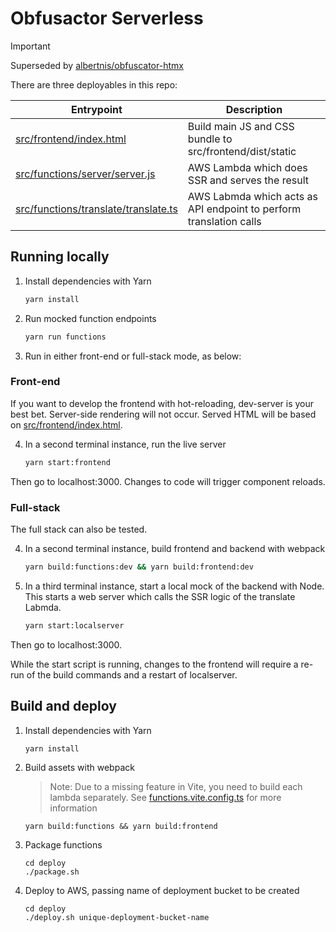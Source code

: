 # Obfusactor Serverless

> [!IMPORTANT]
> Superseded by [albertnis/obfuscator-htmx](https://github.com/albertnis/obfuscator-htmx)

There are three deployables in this repo:

| Entrypoint                               | Description                                                        |
| ---------------------------------------- | ------------------------------------------------------------------ |
| [src/frontend/index.html]()              | Build main JS and CSS bundle to src/frontend/dist/static           |
| [src/functions/server/server.js]()       | AWS Lambda which does SSR and serves the result                    |
| [src/functions/translate/translate.ts]() | AWS Labmda which acts as API endpoint to perform translation calls |

## Running locally

1. Install dependencies with Yarn

   ```bash
   yarn install
   ```

1. Run mocked function endpoints

   ```bash
   yarn run functions
   ```

1. Run in either front-end or full-stack mode, as below:

### Front-end

If you want to develop the frontend with hot-reloading, dev-server is your best bet. Server-side rendering will not occur. Served HTML will be based on [src/frontend/index.html]().

4. In a second terminal instance, run the live server

   ```bash
   yarn start:frontend
   ```

Then go to localhost:3000. Changes to code will trigger component reloads.

### Full-stack

The full stack can also be tested.

4. In a second terminal instance, build frontend and backend with webpack

   ```bash
   yarn build:functions:dev && yarn build:frontend:dev
   ```

5. In a third terminal instance, start a local mock of the backend with Node. This starts a web server which calls the SSR logic of the translate Labmda.

   ```bash
   yarn start:localserver
   ```

Then go to localhost:3000.

While the start script is running, changes to the frontend will require a re-run of the build commands and a restart of localserver.

## Build and deploy

1. Install dependencies with Yarn

   ```shell
   yarn install
   ```

1. Build assets with webpack

   > Note: Due to a missing feature in Vite, you need to build each lambda separately. See [functions.vite.config.ts]() for more information

   ```shell
   yarn build:functions && yarn build:frontend
   ```

1. Package functions

   ```shell
   cd deploy
   ./package.sh
   ```

1. Deploy to AWS, passing name of deployment bucket to be created

   ```shell
   cd deploy
   ./deploy.sh unique-deployment-bucket-name
   ```
